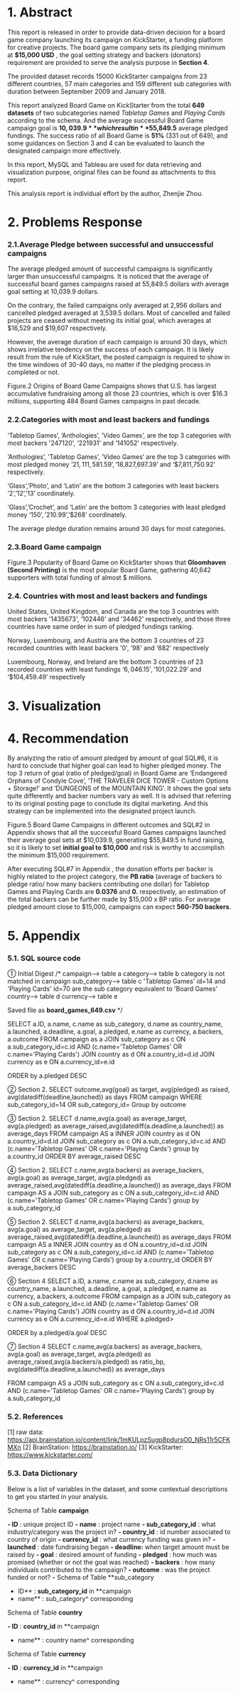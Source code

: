 # 1. Abstract

This report is released in order to provide data-driven decision for a board game company
launching its campaign on KickStarter, a funding platform for creative projects. The board game
company sets its pledging minimum at **$15,000 USD** , the goal setting strategy and backers
(donators) requirement are provided to serve the analysis purpose in **Section 4**.

The provided dataset records 15000 KickStarter campaigns from 23 different countries, 57 main
categories and 159 different sub categories with duration between September 2009 and
January 2018.

This report analyzed Board Game on KickStarter from the total **649 datasets** of two
subcategories named _Tabletop Games_ and _Playing Cards_ according to the schema. And the
average successful Board Game campaign goal is **$10,039.9** which result in **$55,849.5** average
pledged fundings. The success ratio of all Board Game is **51%** (331 out of 649), and some
guidances on Section 3 and 4 can be evaluated to launch the designated campaign more
effectively.

In this report, MySQL and Tableau are used for data retrieving and visualization purpose,
original files can be found as attachments to this report.

This analysis report is individual effort by the author, Zhenjie Zhou.

# 2. Problems Response

### 2.1.Average Pledge between successful and unsuccessful campaigns

The average pledged amount of successful campaigns is significantly larger than unsuccessful
campaigns. It is noticed that the average of successful board games campaigns raised at
55,849.5 dollars with average goal setting at 10,039.9 dollars.

On the contrary, the failed campaigns only averaged at 2,956 dollars and cancelled pledged
averaged at 3,539.5 dollars. Most of cancelled and failed projects are ceased without meeting
its initial goal, which averages at $16,529 and $19,607 respectively.

However, the average duration of each campaign is around 30 days, which shows irrelative
tendency on the success of each campaign. It is likely result from the rule of KickStart, the
posted campaign is required to show in the time windows of 30-40 days, no matter if the
pledging process in completed or not.

Figure.2 Origins of Board Game Campaigns shows that U.S. has largest accumulative
fundraising among all those 23 countries, which is over $16.3 millions, supporting 484 Board
Games campaigns in past decade.


### 2.2.Categories with most and least backers and fundings

‘Tabletop Games’, ’Anthologies’, ’Video Games’, are the top 3 categories with most backers
'247120', ‘221931' and ‘141052' respectively.

‘Anthologies’, ’Tabletop Games’, ’Video Games’ are the top 3 categories with most pledged
money ‘$21,111,581.59’, ‘$18,827,697.39’ and ‘$7,811,750.92’ respectively.

‘Glass’,’Photo’, and ‘Latin’ are the bottom 3 categories with least backers ‘2’,’12’,’13’
coordinately.

‘Glass’,’Crochet’, and ‘Latin’ are the bottom 3 categories with least pledged money
‘$150’,’$210.99’,’$268’ coordinately.

The average pledge duration remains around 30 days for most categories.

### 2.3.Board Game campaign

Figure.3 Popularity of Board Game on KickStarter shows that **Gloomhaven (Second Printing)**
is the most popular Board Game, gathering 40,642 supporters with total funding of almost $
millions.

### 2.4. Countries with most and least backers and fundings

United States, United Kingdom, and Canada are the top 3 countries with most backers
'1435673', ‘102446' and ‘34462' respectively, and those three countries have same order in sum
of pledged fundings ranking.

Norway, Luxembourg, and Austria are the bottom 3 countries of 23 recorded countries with least
backers '0', ‘98' and ‘682' respectively

Luxembourg, Norway, and Ireland are the bottom 3 countries of 23 recorded countries with least
fundings ‘$6,046.15', ‘$101,022.29’ and ‘$104,459.49’ respectively


# 3. Visualization


# 4. Recommendation

By analyzing the ratio of amount pledged by amount of goal SQL#6, it is hard to conclude that
higher goal can lead to higher pledged money. The top 3 return of goal (ratio of pledged/goal) in
Board Game are ‘Endangered Orphans of Condyle Cove’, ‘THE TRAVELER DICE TOWER -
Custom Options + Storage!’ and ‘DUNGEONS of the MOUNTAIN KING’. It shows the goal sets
quite differently and backer numbers vary as well. It is advised that referring to its original
posting page to conclude its digital marketing. And this strategy can be implemented into the
designated project launch.

Figure.5 Board Game Campaigns in different outcomes and SQL#2 in Appendix shows that all
the successful Board Games campaigns launched their average goal sets at $10,039.9,
generating $55,849.5 in fund raising, so it is likely to set **initial goal to $10,000** and risk is
worthy to accomplish the minimum $15,000 requirement.

After executing SQL#7 in Appendix , the donation efforts per backer is highly related to the
project category, the **PB ratio** (average of backers to pledge ratio/ how many backers
contributing one dollar) for Tabletop Games and Playing Cards are **0.0376** and **0.**
respectively, an estimation of the total backers can be further made by $15,000 x BP ratio. For
average pledged amount close to $15,000, campaigns can expect **560-750 backers**.

# 5. Appendix

### 5.1. SQL source code

① Initial Digest
/*
campaign--> table a
category--> table b
category is not matched in campaign
sub_category--> table c
'Tabletop Games' id=14 and 'Playing Cards' id=70 are the sub category equivalent to 'Board
Games'
country--> table d
currency--> table e

Saved file as **board_games_649.csv**
*/

SELECT a.ID, a.name, c.name as sub_category, d.name as country_name, a.launched,
a.deadline, a.goal, a.pledged, e.name as currency, a.backers, a.outcome FROM campaign as a
JOIN sub_category as c ON a.sub_category_id=c.id AND (c.name='Tabletop Games' OR
c.name='Playing Cards')
JOIN country as d ON a.country_id=d.id
JOIN currency as e ON a.currency_id=e.id

ORDER by a.pledged DESC


② Section 2.
SELECT outcome,avg(goal) as target, avg(pledged) as raised, avg(datediff(deadline,launched))
as days
FROM campaign
WHERE sub_category_id=14 OR sub_category_id=
Group by outcome

③ Section 2.
SELECT d.name,avg(a.goal) as average_target, avg(a.pledged) as
average_raised,avg(datediff(a.deadline,a.launched)) as average_days
FROM campaign AS a
INNER JOIN country as d ON a.country_id=d.id
JOIN sub_category as c ON a.sub_category_id=c.id AND (c.name='Tabletop Games' OR
c.name='Playing Cards')
group by a.country_id
ORDER BY average_raised DESC

④ Section 2.
SELECT c.name,avg(a.backers) as average_backers, avg(a.goal) as average_target,
avg(a.pledged) as average_raised,avg(datediff(a.deadline,a.launched)) as average_days
FROM campaign AS a
JOIN sub_category as c ON a.sub_category_id=c.id AND (c.name='Tabletop Games' OR
c.name='Playing Cards')
group by a.sub_category_id


⑤ Section 2.
SELECT d.name,avg(a.backers) as average_backers, avg(a.goal) as average_target,
avg(a.pledged) as average_raised,avg(datediff(a.deadline,a.launched)) as average_days
FROM campaign AS a
INNER JOIN country as d ON a.country_id=d.id
JOIN sub_category as c ON a.sub_category_id=c.id AND (c.name='Tabletop Games' OR
c.name='Playing Cards')
group by a.country_id
ORDER BY average_backers DESC

⑥ Section 4
SELECT a.ID, a.name, c.name as sub_category, d.name as country_name, a.launched,
a.deadline, a.goal, a.pledged, e.name as currency, a.backers, a.outcome FROM campaign as a
JOIN sub_category as c ON a.sub_category_id=c.id AND (c.name='Tabletop Games' OR
c.name='Playing Cards')
JOIN country as d ON a.country_id=d.id
JOIN currency as e ON a.currency_id=e.id
WHERE a.pledged>

ORDER by a.pledged/a.goal DESC

⑦ Section 4
SELECT c.name,avg(a.backers) as average_backers, avg(a.goal) as average_target,
avg(a.pledged) as average_raised,avg(a.backers/a.pledged) as ratio_bp,
avg(datediff(a.deadline,a.launched)) as average_days


FROM campaign AS a
JOIN sub_category as c ON a.sub_category_id=c.id AND (c.name='Tabletop Games' OR
c.name='Playing Cards')
group by a.sub_category_id

### 5.2. References

[1] raw data: https://api.brainstation.io/content/link/1mKULpzSugp8pdursO0_NRs11r5CFKMXn
[2] BrainStation: https://brainstation.io/
[3] KickStarter: https://www.kickstarter.com/

### 5.3. Data Dictionary

Below is a list of variables in the dataset, and some contextual descriptions to get you started in
your analysis.

Schema of Table **campaign**

**- ID** : unique project ID
**- name** : project name
**- sub_category_id** : what industry/category was the project in?
**- country_id** : id number associated to country of origin
**- currency_id** : what currency funding was given in?
**- launched** : date fundraising began
**- deadline:** when target amount must be raised by
**- goal** : desired amount of funding
**- pledged** : how much was promised (whether or not the goal was reached)
**- backers** : how many individuals contributed to the campaign?
**- outcome** : was the project funded or not?
**-**
Schema of Table **sub_category
- ID** : **sub_category_id** in **campaign
- name** : sub_category^ corresponding

Schema of Table **country**

**- ID** : **country_id** in **campaign
- name** : country name^ corresponding

Schema of Table **currency**

**- ID** : **currency_id** in **campaign
- name** : currency^ corresponding
